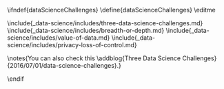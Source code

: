 \ifndef{dataScienceChallenges}
\define{dataScienceChallenges}
\editme

\include{_data-science/includes/three-data-science-challenges.md}
\include{_data-science/includes/breadth-or-depth.md}
\include{_data-science/includes/value-of-data.md}
\include{_data-science/includes/privacy-loss-of-control.md}

\notes{You can also check this \addblog{Three Data Science Challenges}{2016/07/01/data-science-challenges}.}

\endif
